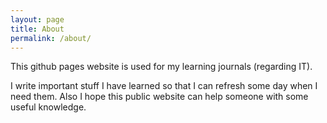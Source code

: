 ```yaml
---
layout: page
title: About
permalink: /about/
---
```


This github pages website is used for my learning journals (regarding IT).

I write important stuff I have learned so that I can refresh some day when I need them.
Also I hope this public website can help someone with some useful knowledge.

